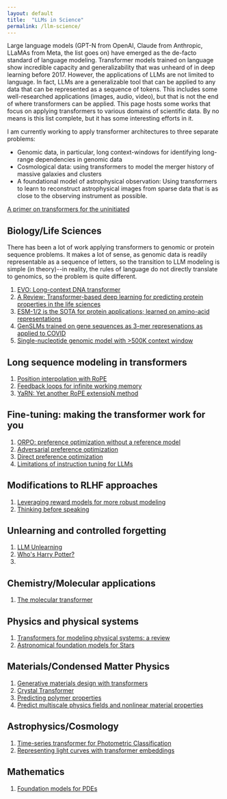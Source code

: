 ```yaml
---
layout: default
title:  "LLMs in Science"
permalink: /llm-science/
---
```


Large language models (GPT-N from OpenAI, Claude from Anthropic, LLaMAs from Meta, the list goes on) have emerged as the de-facto standard of language modeling.  Transformer models trained on language show incredible capacity and generalizability that was unheard of in deep learning before 2017.  However, the applications of LLMs are not limited to language.  In fact, LLMs are a generalizable tool that can be applied to any data that can be represented as a sequence of tokens.  This includes some well-researched applications (images, audio, video), but that is not the end of where transformers can be applied.  This page hosts some works that focus on applying transformers to various domains of scientific data.  By no means is this list complete, but it has some interesting efforts in it.

I am currently working to apply transformer architectures to three separate problems:
* Genomic data, in particular, long context-windows for identifying long-range dependencies in genomic data
* Cosmological data: using transformers to model the merger history of massive galaxies and clusters
* A foundational model of astrophysical observation: Using transformers to learn to reconstruct astrophysical images from sparse data that is as close to the observing instrument as possible.

[A primer on transformers for the uninitiated](https://www.sciencedirect.com/science/article/pii/S2666651022000146)

## Biology/Life Sciences
There has been a lot of work applying transformers to genomic or protein sequence problems.  It makes a lot of sense, as genomic data is readily representable as a sequence of letters, so the transition to LLM modeling is simple (in theory)--in reality, the rules of language do not directly translate to genomics, so the problem is quite different.

1. [EVO: Long-context DNA transformer](https://www.biorxiv.org/content/10.1101/2024.02.27.582234v1)
2. [A Review: Transformer-based deep learning for predicting protein properties in the life sciences](https://elifesciences.org/articles/82819)
3. [ESM-1/2 is the SOTA for protein applications; learned on amino-acid representations](https://github.com/facebookresearch/esm/tree/main/esm)
4. [GenSLMs trained on gene sequences as 3-mer represenations as applied to COVID](https://github.com/ramanathanlab/genslm/tree/main/genslm)
5. [Single-nucleotide genomic model with >500K context window](https://github.com/HazyResearch/hyena-dna)

## Long sequence modeling in transformers
1. [Position interpolation with RoPE](https://arxiv.org/pdf/2306.15595.pdf)
2. [Feedback loops for infinite working memory](https://arxiv.org/abs/2404.09173)
3. [YaRN: Yet another RoPE extensioN method](https://arxiv.org/pdf/2309.00071.pdf)

## Fine-tuning: making the transformer work for you
1. [ORPO: preference optimization without a reference model](https://arxiv.org/abs/2403.07691)
2. [Adversarial preference optimization](https://arxiv.org/abs/2311.08045)
3. [Direct preference optimization](https://arxiv.org/pdf/2310.03708.pdf)
4. [Limitations of instruction tuning for LLMs](https://arxiv.org/pdf/2402.05119.pdf)

## Modifications to RLHF approaches
1. [Leveraging reward models for more robust modeling](https://browse.arxiv.org/pdf/2402.00782)
2. [Thinking before speaking](https://arxiv.org/pdf/2403.09629.pdf)

## Unlearning and controlled forgetting
1. [LLM Unlearning](https://openreview.net/pdf?id=wKe6jE065x)
2. [Who's Harry Potter?](https://arxiv.org/pdf/2310.02238.pdf)
3. 

## Chemistry/Molecular applications

1. [The molecular transformer](https://pubs.acs.org/doi/pdf/10.1021/acscentsci.9b00576)

## Physics and physical systems

1. [Transformers for modeling physical systems: a review](https://openreview.net/pdf/c45d1ade1683075a8a4e5bfe568cf3915805af44.pdf)
2. [Astronomical foundation models for Stars](https://arxiv.org/pdf/2308.10944.pdf)
   

## Materials/Condensed Matter Physics

1. [Generative materials design with transformers](https://ui.adsabs.harvard.edu/abs/2022arXiv220613578F/abstract)
2. [Crystal Transformer](https://ui.adsabs.harvard.edu/abs/2022arXiv220411953W/abstract)
3. [Predicting polymer properties](https://www.nature.com/articles/s41524-023-01016-5)
4. [Predict multiscale physics fields and nonlinear material properties](https://www.sciencedirect.com/science/article/abs/pii/S1369702122001316)


## Astrophysics/Cosmology

1. [Time-series transformer for Photometric Classification](https://arxiv.org/abs/2105.06178)
2. [Representing light curves with transformer embeddings](https://arxiv.org/abs/2105.06178)


## Mathematics
1. [Foundation models for PDEs](https://arxiv.org/pdf/2306.00258.pdf)